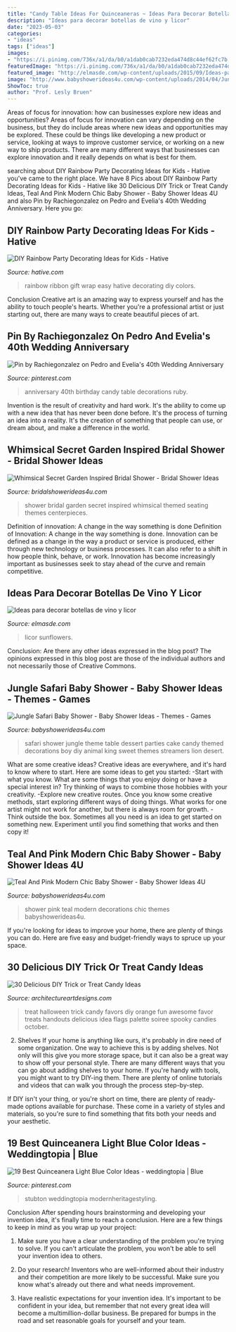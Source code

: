 ```yaml
---
title: "Candy Table Ideas For Quinceaneras ~ Ideas Para Decorar Botellas De Vino Y Licor"
description: "Ideas para decorar botellas de vino y licor"
date: "2023-05-03"
categories:
- "ideas"
tags: ["ideas"]
images:
- "https://i.pinimg.com/736x/a1/da/b0/a1dab0cab7232eda474d8c44ef62fc7b.jpg"
featuredImage: "https://i.pinimg.com/736x/a1/da/b0/a1dab0cab7232eda474d8c44ef62fc7b.jpg"
featured_image: "http://elmasde.com/wp-content/uploads/2015/09/Ideas-para-decorar-botellas-de-vino-y-licor-8.jpg"
image: "http://www.babyshowerideas4u.com/wp-content/uploads/2014/04/Jungle-Safari-Baby-Shower-table-dessert-table.jpg"
ShowToc: true
author: "Prof. Lesly Bruen"
---
```



Areas of focus for innovation: how can businesses explore new ideas and opportunities?
Areas of focus for innovation can vary depending on the business, but they do include areas where new ideas and opportunities may be explored. These could be things like developing a new product or service, looking at ways to improve customer service, or working on a new way to ship products. There are many different ways that businesses can explore innovation and it really depends on what is best for them.

	

		
searching about DIY Rainbow Party Decorating Ideas for Kids - Hative you've came to the right place. We have 8 Pics about DIY Rainbow Party Decorating Ideas for Kids - Hative like 30 Delicious DIY Trick or Treat Candy Ideas, Teal And Pink Modern Chic Baby Shower - Baby Shower Ideas 4U and also Pin by Rachiegonzalez on Pedro and Evelia&#039;s 40th Wedding Anniversary. Here you go:
		
    
## DIY Rainbow Party Decorating Ideas For Kids - Hative

<img loading=lazy src="https://hative.com/wp-content/uploads/2014/11/diy-rainbow-party-decorating-ideas/13-easy-rainbow-ribbon-gift-wrap.jpg" onerror="this.onerror=null;this.src='https://tse1.mm.bing.net/th?id=OIP.Jh9i7jdrY48ydNu8rUeegQHaLG&amp;pid=15.1';" alt="DIY Rainbow Party Decorating Ideas for Kids - Hative">

_Source: hative.com_

>rainbow ribbon gift wrap easy hative decorating diy colors. 

	

Conclusion
Creative art is an amazing way to express yourself and has the ability to touch people's hearts. Whether you're a professional artist or just starting out, there are many ways to create beautiful pieces of art.

    
## Pin By Rachiegonzalez On Pedro And Evelia&#039;s 40th Wedding Anniversary

<img loading=lazy src="https://i.pinimg.com/736x/52/29/ea/5229eab36535479d27848701db6a746a--th-wedding-anniversary-parents-anniversary.jpg" onerror="this.onerror=null;this.src='https://tse3.mm.bing.net/th?id=OIP.lVVuM5et7Vw0CimwrGj6FAHaJ3&amp;pid=15.1';" alt="Pin by Rachiegonzalez on Pedro and Evelia&#039;s 40th Wedding Anniversary">

_Source: pinterest.com_

>anniversary 40th birthday candy table decorations ruby. 

	

Invention is the result of creativity and hard work. It's the ability to come up with a new idea that has never been done before. It's the process of turning an idea into a reality. It's the creation of something that people can use, or dream about, and make a difference in the world.

    
## Whimsical Secret Garden Inspired Bridal Shower - Bridal Shower Ideas

<img loading=lazy src="https://www.bridalshowerideas4u.com/wp-content/uploads/2016/04/Whimsical-Secret-Garden-Inspired-Bridal-Shower-Visitor-Seating.jpg" onerror="this.onerror=null;this.src='https://tse2.mm.bing.net/th?id=OIP.qD4VjC-Y1XYInNWde-NAWQHaLH&amp;pid=15.1';" alt="Whimsical Secret Garden Inspired Bridal Shower - Bridal Shower Ideas">

_Source: bridalshowerideas4u.com_

>shower bridal garden secret inspired whimsical themed seating themes centerpieces. 

	

Definition of innovation: A change in the way something is done
Definition of Innovation: A change in the way something is done. Innovation can be defined as a change in the way a product or service is produced, either through new technology or business processes. It can also refer to a shift in how people think, behave, or work. Innovation has become increasingly important as businesses seek to stay ahead of the curve and remain competitive.

    
## Ideas Para Decorar Botellas De Vino Y Licor

<img loading=lazy src="http://elmasde.com/wp-content/uploads/2015/09/Ideas-para-decorar-botellas-de-vino-y-licor-8.jpg" onerror="this.onerror=null;this.src='https://tse4.mm.bing.net/th?id=OIP.cBopm__DIumNOGsV_P_YtAAAAA&amp;pid=15.1';" alt="Ideas para decorar botellas de vino y licor">

_Source: elmasde.com_

>licor sunflowers. 

	

Conclusion: Are there any other ideas expressed in the blog post?
The opinions expressed in this blog post are those of the individual authors and not necessarily those of Creative Commons.

    
## Jungle Safari Baby Shower - Baby Shower Ideas - Themes - Games

<img loading=lazy src="http://www.babyshowerideas4u.com/wp-content/uploads/2014/04/Jungle-Safari-Baby-Shower-table-dessert-table.jpg" onerror="this.onerror=null;this.src='https://tse1.mm.bing.net/th?id=OIP.QxH-VYiW9fA2AIgxRXMHhAHaFh&amp;pid=15.1';" alt="Jungle Safari Baby Shower - Baby Shower Ideas - Themes - Games">

_Source: babyshowerideas4u.com_

>safari shower jungle theme table dessert parties cake candy themed decorations boy diy animal king sweet themes streamers lion desert. 

	

What are some creative ideas?
Creative ideas are everywhere, and it's hard to know where to start. Here are some ideas to get you started: 
-Start with what you know. What are some things that you enjoy doing or have a special interest in? Try thinking of ways to combine those hobbies with your creativity. 
-Explore new creative routes. Once you know some creative methods, start exploring different ways of doing things. What works for one artist might not work for another, but there is always room for growth. 
-Think outside the box. Sometimes all you need is an idea to get started on something new. Experiment until you find something that works and then copy it!

    
## Teal And Pink Modern Chic Baby Shower - Baby Shower Ideas 4U

<img loading=lazy src="https://www.babyshowerideas4u.com/wp-content/uploads/2016/05/Teal-And-Pink-Modern-Chic-Baby-Shower-Decorations-600x800.jpg" onerror="this.onerror=null;this.src='https://tse3.mm.bing.net/th?id=OIP.z2FAPgmg_7A8ZMUJC6SJtAHaJ4&amp;pid=15.1';" alt="Teal And Pink Modern Chic Baby Shower - Baby Shower Ideas 4U">

_Source: babyshowerideas4u.com_

>shower pink teal modern decorations chic themes babyshowerideas4u. 

	

If you're looking for ideas to improve your home, there are plenty of things you can do. Here are five easy and budget-friendly ways to spruce up your space.

    
## 30 Delicious DIY Trick Or Treat Candy Ideas

<img loading=lazy src="https://www.architectureartdesigns.com/wp-content/uploads/2013/09/2039-630x948.jpg" onerror="this.onerror=null;this.src='https://tse4.mm.bing.net/th?id=OIP.cubPf5HY2_QM6kLaPFrk-gHaLJ&amp;pid=15.1';" alt="30 Delicious DIY Trick or Treat Candy Ideas">

_Source: architectureartdesigns.com_

>treat halloween trick candy favors diy orange fun awesome favor treats handouts delicious idea flags palette soiree spooky candies october. 

	

2. Shelves
If your home is anything like ours, it's probably in dire need of some organization. One way to achieve this is by adding shelves. Not only will this give you more storage space, but it can also be a great way to show off your personal style.
There are many different ways that you can go about adding shelves to your home. If you're handy with tools, you might want to try DIY-ing them. There are plenty of online tutorials and videos that can walk you through the process step-by-step.

If DIY isn't your thing, or you're short on time, there are plenty of ready-made options available for purchase. These come in a variety of styles and materials, so you're sure to find something that fits both your needs and your aesthetic.

    
## 19 Best Quinceanera Light Blue Color Ideas - Weddingtopia | Blue

<img loading=lazy src="https://i.pinimg.com/736x/a1/da/b0/a1dab0cab7232eda474d8c44ef62fc7b.jpg" onerror="this.onerror=null;this.src='https://tse2.mm.bing.net/th?id=OIP.YwwOFEqnK_nA3iTQ_5sstAHaLH&amp;pid=15.1';" alt="19 Best Quinceanera Light Blue Color Ideas - weddingtopia | Blue">

_Source: pinterest.com_

>stubton weddingtopia modernheritagestyling. 

	

Conclusion
After spending hours brainstorming and developing your invention idea, it's finally time to reach a conclusion. Here are a few things to keep in mind as you wrap up your project:
1. Make sure you have a clear understanding of the problem you're trying to solve. If you can't articulate the problem, you won't be able to sell your invention idea to others.

2. Do your research! Inventors who are well-informed about their industry and their competition are more likely to be successful. Make sure you know what's already out there and what needs improvement.

3. Have realistic expectations for your invention idea. It's important to be confident in your idea, but remember that not every great idea will become a multimillion-dollar business. Be prepared for bumps in the road and set reasonable goals for yourself and your team.

